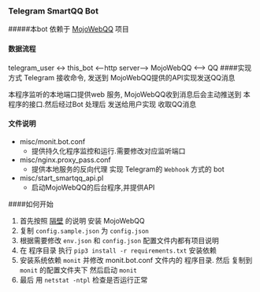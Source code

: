 ### Telegram SmartQQ Bot

#####本bot 依赖于 [MojoWebQQ](https://github.com/sjdy521/Mojo-Webqq) 项目

#### 数据流程
telegram_user <-> this_bot <--http server--> MojoWebQQ <--> QQ
####实现方式
Telegram 接收命令, 发送到 MojoWebQQ提供的API实现发送QQ消息

本程序监听的本地端口提供web 服务, MojoWebQQ收到消息后会主动推送到 本程序的接口.然后经过Bot 处理后 发送给用户实现 收取QQ消息
#### 文件说明

- misc/monit.bot.conf
	- 提供持久化程序监控和运行.需要修改对应监听端口
- misc/nginx.proxy_pass.conf
	- 提供本地服务的反向代理 实现 Telegram的 `Webhook` 方式的 bot
- misc/start_smartqq_api.pl
	- 启动MojoWebQQ的后台程序,并提供API

####如何开始

1. 首先按照 [隔壁](https://github.com/sjdy521/Mojo-Webqq) 的说明 安装 MojoWebQQ
2. 复制 `config.sample.json` 为 `config.json`
3. 根据需要修改 `env.json` 和 `config.json` 配置文件内都有项目说明
4. 在 程序目录 执行 `pip3 install -r requirements.txt` 安装依赖
5. 安装系统依赖 `monit` 并修改 monit.bot.conf 文件内的 程序目录. 然后 复制到 `monit` 的配置文件夹下 然后启动 `monit`
6. 最后 用 `netstat -ntpl` 检查是否运行正常
